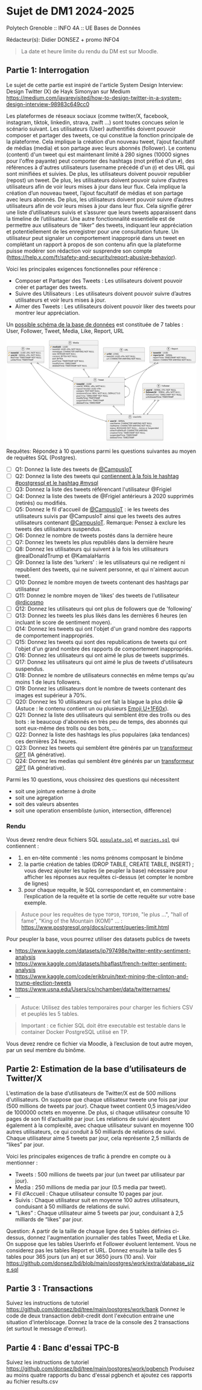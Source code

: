 #  Sujet de DM1 2024-2025

Polytech Grenoble :: INFO 4A :: UE Bases de Données

Rédacteur(s): Didier DONSEZ + promo INFO4

> La date et heure limite du rendu du DM est sur Moodle.

## Partie 1: Interrogation 

Le sujet de cette partie est inspiré de l'article System Design Interview: Design Twitter (X) de Hayk Simonyan sur Medium https://medium.com/javarevisited/how-to-design-twitter-in-a-system-design-interview-98983c649cc0

Les plateformes de réseaux sociaux (comme twitter/X, facebook, instagram, tiktok, linkedin, strava, zwift ...) sont toutes concues selon le scénario suivant. Les utilisateurs (User) authentifiés doivent pouvoir composer et partager des tweets, ce qui constitue la fonction principale de la plateforme. Cela implique la création d’un nouveau tweet, l’ajout facultatif de médias (media) et son partage avec leurs abonnés (follower). Le contenu (content) d'un tweet qui est maintenant limité à 280 signes (10000 signes pour l'offre payante) peut comporter des hashtags (mot préfixé d'un `#`), des références à d'autres utilisateurs (username précédé d'un `@`) et des URL qui sont minifiées et suivies. De plus, les utilisateurs doivent pouvoir republier (repost) un tweet. De plus, les utilisateurs doivent pouvoir suivre d’autres utilisateurs afin de voir leurs mises à jour dans leur flux. Cela implique la création d’un nouveau tweet, l’ajout facultatif de médias et son partage avec leurs abonnés. De plus, les utilisateurs doivent pouvoir suivre d’autres utilisateurs afin de voir leurs mises à jour dans leur flux. Cela signifie gérer une liste d’utilisateurs suivis et s’assurer que leurs tweets apparaissent dans la timeline de l’utilisateur. Une autre fonctionnalité essentielle est de permettre aux utilisateurs de “liker” des tweets, indiquant leur appréciation et potentiellement de les enregistrer pour une consultation future. Un utilisateur peut signaler un comportement inapproprié dans un tweet en complétant un rapport à propos de son contenu afin que la plateforme puisse modérer son rédaction voir susprendre son compte (https://help.x.com/fr/safety-and-security/report-abusive-behavior).

Voici les principales exigences fonctionnelles pour référence :
* Composer et Partager des Tweets : Les utilisateurs doivent pouvoir créer et partager des tweets.
* Suivre des Utilisateurs : Les utilisateurs doivent pouvoir suivre d’autres utilisateurs et voir leurs mises à jour.
* Aimer des Tweets : Les utilisateurs doivent pouvoir liker des tweets pour montrer leur appréciation.

Un [possible schéma de la base de données](twitter.plantuml) est constituée de 7 tables : User, Follower, Tweet, Media, Like, Report, URL

![](twitter.svg)

Requêtes: Répondez à 10 questions parmi les questions suivantes au moyen de requêtes SQL (Postgres).
* [ ] Q1: Donnez la liste des tweets de [@CampusIoT](https://twitter.com/CampusIoT)
* [ ] Q2: Donnez la liste des tweets qui [contiennent à la fois le hashtag #postgresql et le hashtag #mysql](https://twitter.com/search?q=%23postgresql%20%23mysql&src=typed_query&f=top)
* [ ] Q3: Donnez la liste des tweets référencant l'utilisateur @Frigiel
* [ ] Q4: Donnez la liste des tweets de @Frigiel antérieurs à 2020 supprimés (retirés) ou modifiés.
* [ ] Q5: Donnez le fil d'accueil de [@CampusIoT](https://twitter.com/CampusIoT) : ie les tweets des utilisateurs suivis par @CampusIoT ainsi que les tweets des autres utilisateurs contenant [@CampusIoT](https://twitter.com/CampusIoT). Remarque: Pensez à exclure les tweets des utilisateurs suspendus.
* [ ] Q6: Donnez le nombre de tweets postés dans la dernière heure
* [ ] Q7: Donnez les tweets les plus republiés dans la dernière heure
* [ ] Q8: Donnez les utilisateurs qui suivent à la fois les utilisateurs @realDonaldTrump et @KamalaHarris
* [ ] Q9: Donnez la liste des 'lurkers' : ie les utilisateurs qui ne redigent ni republient des tweets, qui ne suivent personne, et qui n'aiment aucun tweet.
* [ ] Q10: Donnez le nombre moyen de tweets contenant des hashtags par utilisateur
* [ ] Q11: Donnez le nombre moyen de 'likes' des tweets de l'utilisateur [@rdicosmo](https://twitter.com/rdicosmo)
* [ ] Q12: Donnez les utilisateurs qui ont plus de followers que de 'following' 
* [ ] Q13: Donnez les tweets les plus likés dans les dernières 6 heures (en incluant le score de sentiment moyen).
* [ ] Q14: Donnez les tweets qui ont l'objet d'un grand nombre des rapports de comportement inappropriés.
* [ ] Q15: Donnez les tweets qui sont des republications de tweets qui ont l'objet d'un grand nombre des rapports de comportement inappropriés.
* [ ] Q16: Donnez les utilisateurs qui ont aimé le plus de tweets supprimés.
* [ ] Q17: Donnez les utilisateurs qui ont aimé le plus de tweets d'utilisateurs suspendus.
* [ ] Q18: Donnez le nombre de utilisateurs connectés en même temps qu'au moins 1 de leurs followers.
* [ ] Q19: Donnez les utilisateurs dont le nombre de tweets contenant des images est supérieur à 70%.
* [ ] Q20: Donnez les 10 utilisateurs qui ont fait la blague la plus drôle 😀 (Astuce : le contenu contient un ou plusieurs [Emoji U+1F60x](https://fr.wikipedia.org/wiki/%C3%89moji)).
* [ ] Q21: Donnez la liste des utilisateurs qui semblent être des trolls ou des bots : ie beaucoup d'abonnés en très peu de temps, des abonnés qui sont eux-même des trolls ou des bots, ...
* [ ] Q22: Donnez la liste des hashtags les plus populaires (aka tendances) ces dernières 24 heures. 
* [ ] Q23: Donnez les tweets qui semblent être générés par un [transformeur GPT](https://fr.wikipedia.org/wiki/Transformeur) (IA générative).
* [ ] Q24: Donnez les medias qui semblent être générés par un [transformeur GPT](https://fr.wikipedia.org/wiki/Transformeur) (IA générative).

Parmi les 10 questions, vous choissirez des questions qui nécessitent
* soit une jointure externe à droite
* soit une agregation
* soit des valeurs absentes
* soit une operation ensembliste (union, intersection, difference)

### Rendu

Vous devez rendre deux fichiers SQL [`populate.sql`](populate.sql) et [`queries.sql`](queries.sql) qui contiennent :
* 1. en en-tête commenté : les noms prénoms composant le binôme
* 2. la partie création de tables (DROP TABLE, CREATE TABLE, INSERT) ; vous devez ajouter les tuples (ie peupler la base) nécessaire pour afficher les réponses aux requêtes ci-dessus (et compter le nombre de lignes)
* 3. pour chaque requête, le SQL correspondant et, en commentaire : l’explication de la requête et la sortie de cette requête sur votre base exemple.

> Astuce pour les requêtes de type `TOP10`, `TOP100`, "le plus ...", "hall of fame", "King of the Mountain (KOM)" ... : https://www.postgresql.org/docs/current/queries-limit.html

Pour peupler la base, vous pourrez utiliser des datasets publics de tweets 
* https://www.kaggle.com/datasets/jp797498e/twitter-entity-sentiment-analysis
* https://www.kaggle.com/datasets/hbaflast/french-twitter-sentiment-analysis
* https://www.kaggle.com/code/erikbruin/text-mining-the-clinton-and-trump-election-tweets
* https://www.usna.edu/Users/cs/nchamber/data/twitternames/
* ...

> Astuce: Utilisez des tables temporaires pour charger les fichiers CSV et peuplés les 5 tables.

> Important : ce fichier SQL doit être executable est testable dans le container Docker PostgreSQL utilisé en TP.
 
Vous devez rendre ce fichier via Moodle, à l’exclusion de tout autre moyen, par un seul membre du binôme.

## Partie 2: Estimation de la base d’utilisateurs de Twitter/X

L’estimation de la base d’utilisateurs de Twitter/X est de 500 millions d'utilisateurs. On suppose que chaque utilisateur tweete une fois par jour (500 millions de tweets par jour). Chaque tweet contient 0,5 images/video de 1000000 octets en moyenne. De plus, si chaque utilisateur consulte 10 pages de son fil d’actualité par jour. Les relations de suivi ajoutent également à la complexité, avec chaque utilisateur suivant en moyenne 100 autres utilisateurs, ce qui conduit à 50 milliards de relations de suivi. Chaque utilisateur aime 5 tweets par jour, cela représente 2,5 milliards de “likes” par jour.

Voici les principales exigences de trafic à prendre en compte ou à mentionner :
* Tweets : 500 millions de tweets par jour (un tweet par utilisateur par jour).
* Media : 250 millions de media par jour (0.5 media par tweet).
* Fil d’Accueil : Chaque utilisateur consulte 10 pages par jour.
* Suivis : Chaque utilisateur suit en moyenne 100 autres utilisateurs, conduisant à 50 milliards de relations de suivi.
* “Likes” : Chaque utilisateur aime 5 tweets par jour, conduisant à 2,5 milliards de “likes” par jour.

Question: A partir de la taille de chaque ligne des 5 tables définies ci-dessus, donnez l'augmentation journalier des tables Tweet, Media et Like. On suppose que les tables UserInfo et Follower évoluent lentement. Vous ne considerez pas les tables Report et URL. Donnez ensuite la taille des 5 tables pour 365 jours (un an) et sur 3650 jours (10 ans).
Voir https://github.com/donsez/bd/blob/main/postgres/work/extra/database_size.sql

## Partie 3 : Transactions
Suivez les instructions de tutoriel https://github.com/donsez/bd/tree/main/postgres/work/bank
Donnez le code de deux transaction debit-credit dont l'exécution entraine une situation d'interblocage.
Donnez la trace de la console des 2 transactions (et surtout le message d'erreur).

##  Partie 4 : Banc d'essai TPC-B
Suivez les instructions de tutoriel https://github.com/donsez/bd/tree/main/postgres/work/pgbench
Produisez au moins quatre rapports du banc d'essai pgbench et ajoutez ces rapports au fichier results.csv


